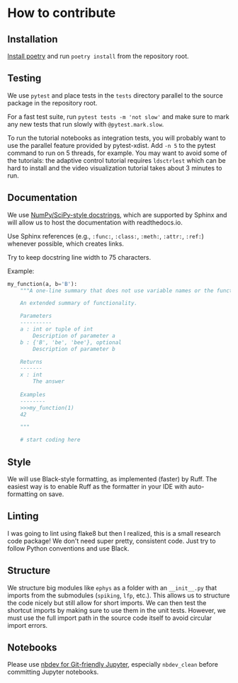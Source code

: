 # How to contribute

## Installation
[Install poetry](https://python-poetry.org/docs/) and run `poetry install` from the repository root.


## Testing
We use `pytest` and place tests in the `tests` directory parallel to the source package in the repository root.

For a fast test suite, run `pytest tests -m 'not slow'` and make sure to mark any new tests that run slowly with `@pytest.mark.slow`.

To run the tutorial notebooks as integration tests, you will probably want to use the parallel feature provided by pytest-xdist. Add `-n 5` to the pytest command to run on 5 threads, for example.
You may want to avoid some of the tutorials: the adaptive control tutorial requires `ldsctrlest` which can be hard to install and the video visualization tutorial takes about 3 minutes to run.

## Documentation

We use [NumPy/SciPy-style docstrings](https://numpydoc.readthedocs.io/en/latest/format.html), which are supported by Sphinx and will allow us to host the documentation with readthedocs.io. 

Use Sphinx references (e.g., `:func:`, `:class:`, `:meth:`, `:attr:`, `:ref:`) whenever possible, which creates links.

Try to keep docstring line width to 75 characters.

Example:
```python
my_function(a, b='B'):
    """A one-line summary that does not use variable names or the function name.

    An extended summary of functionality.

    Parameters
    ----------
    a : int or tuple of int
        Description of parameter a
    b : {'B', 'be', 'bee'}, optional
        Description of parameter b

    Returns
    -------
    x : int
        The answer
    
    Examples
    --------
    >>>my_function(1)
    42

    """

    # start coding here
```

## Style
We will use Black-style formatting, as implemented (faster) by Ruff.
The easiest way is to enable Ruff as the formatter in your IDE with auto-formatting on save.

## Linting
I was going to lint using flake8 but then I realized, this is a small research code package! We don't need super pretty, consistent code. Just try to follow Python conventions and use Black.

## Structure
We structure big modules like `ephys` as a folder with an `__init__.py` that imports from the submodules (`spiking`, `lfp`, etc.).
This allows us to structure the code nicely but still allow for short imports.
We can then test the shortcut imports by making sure to use them in the unit tests. However, we must use the full import path in the source code itself to avoid circular import errors. 

## Notebooks
Please use [nbdev for Git-friendly Jupyter](https://nbdev.fast.ai/tutorials/git_friendly_jupyter.html), especially `nbdev_clean` before committing Jupyter notebooks.